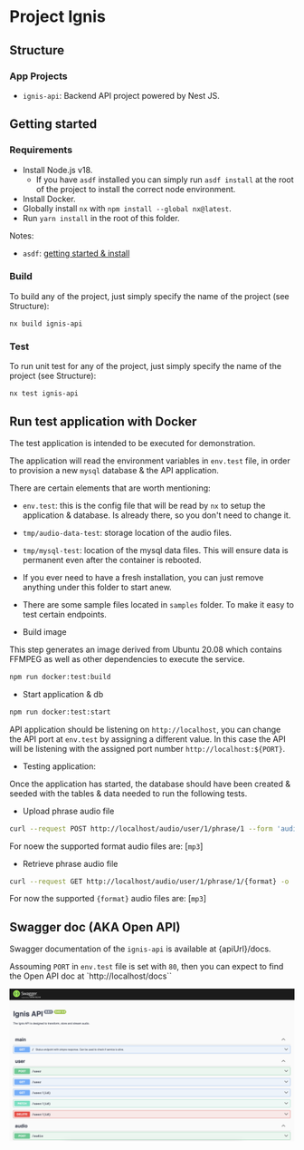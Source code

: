# Project Ignis

## Structure

### App Projects

- `ignis-api`: Backend API project powered by Nest JS.

## Getting started

### Requirements

- Install Node.js v18. 
    - If you have `asdf` installed you can simply run `asdf install` at the root of the project to install the correct node environment.
- Install Docker.
- Globally install `nx` with `npm install --global nx@latest`.
- Run `yarn install` in the root of this folder.


Notes:
- `asdf`: [getting started & install](https://asdf-vm.com/guide/getting-started.html#_3-install-asdf)

### Build

To build any of the project, just simply specify the name of the project (see Structure):

```shell
nx build ignis-api
```

### Test

To run unit test for any of the project, just simply specify the name of the project (see Structure):
```shell
nx test ignis-api
```

## Run test application with Docker

The test application is intended to be executed for demonstration.

The application will read the environment variables in `env.test` file, in order to provision a new `mysql` database & the API application.

There are certain elements that are worth mentioning:
- `env.test`: this is the config file that will be read by `nx` to setup the application & database. Is already there, so you don't need to change it.
- `tmp/audio-data-test`: storage location of the audio files.
- `tmp/mysql-test`: location of the mysql data files. This will ensure data is permanent even after the container is rebooted. 
- If you ever need to have a fresh installation, you can just remove anything under this folder to start anew.
- There are some sample files located in `samples` folder. To make it easy to test certain endpoints.

- Build image

This step generates an image derived from Ubuntu 20.08 which contains FFMPEG as well as other dependencies to execute the service.

```bash
npm run docker:test:build
```

- Start application & db

```bash
npm run docker:test:start
```

API application should be listening on `http://localhost`, you can change the API port at `env.test` by assigning a different value. In this case the API will be listening with the assigned port number `http://localhost:${PORT}`.

- Testing application:

Once the application has started, the database should have been created & seeded with the tables & data needed to run the following tests.

  - Upload phrase audio file

```bash
curl --request POST http://localhost/audio/user/1/phrase/1 --form 'audio_file=@"samples/sample-3s.mp3"'
```

For noew the supported format audio files are: [`mp3`]

  - Retrieve phrase audio file

```bash
curl --request GET http://localhost/audio/user/1/phrase/1/{format} -o './tmp/test_response_file_1_1_1.mp3'
```

For now the supported `{format}` audio files are: [`mp3`]


## Swagger doc (AKA Open API)

Swagger documentation of the `ignis-api` is available at {apiUrl}/docs.

Assouming `PORT` in `env.test` file is set with `80`, then you can expect to find the Open API doc at `http://localhost/docs``


![Open API](images/open-api.png)
